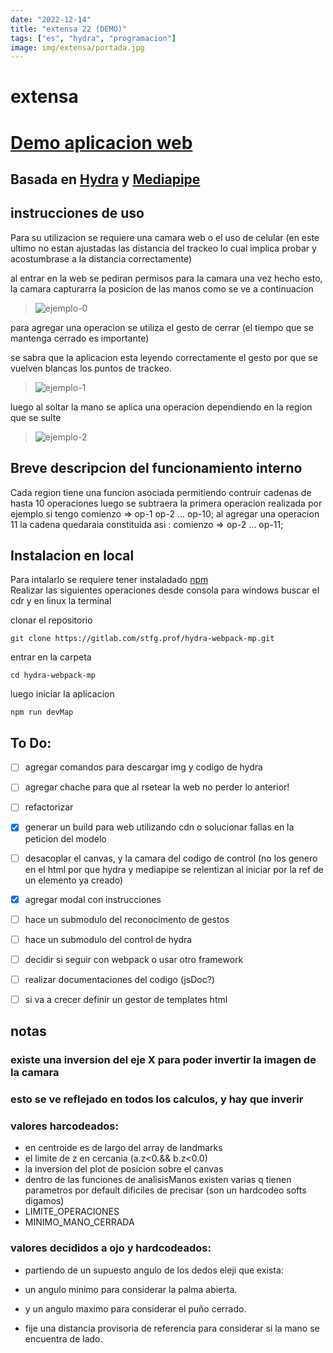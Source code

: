 ```yaml
---
date: "2022-12-14"
title: "extensa 22 (DEMO)"
tags: ["es", "hydra", "programacion"]
image: img/extensa/portada.jpg
---
```


# extensa
<!-- ## prototipo dentro
## proyecto de investigacion que busca acercar el cuerpo a la interaccion con las computadoras  -->

# [Demo aplicacion web](https://santitfg.github.io/hydra-hand) 
## Basada en [Hydra](https://hydra.ojack.xyz/) y [Mediapipe](https://google.github.io/mediapipe/solutions/hands.html)


## instrucciones de uso 
Para su utilizacion se requiere una camara web o el uso de celular (en este ultimo no estan ajustadas las distancia del trackeo lo cual implica probar y acostumbrase a la distancia correctamente)

al entrar en la web se pediran permisos para la camara
una vez hecho esto, la camara capturarra la posicion de las manos como se ve a continuacion

> ![ejemplo-0](https://gitlab.com/stfg.prof/hydra-webpack-mp/-/raw/main/fotos/ejemplo-uso-0.jpg)

para agregar una operacion se utiliza el gesto de cerrar (el tiempo que se mantenga cerrado es importante)

se sabra que la aplicacion esta leyendo correctamente el gesto por que se vuelven blancas los puntos de trackeo.
> ![ejemplo-1](https://gitlab.com/stfg.prof/hydra-webpack-mp/-/raw/main/fotos/ejemplo-uso-1.jpg)

 luego al soltar la mano se aplica una operacion dependiendo en la region que se sulte


> ![ejemplo-2](https://gitlab.com/stfg.prof/hydra-webpack-mp/-/raw/main/fotos/ejemplo-uso-2.jpg)

## Breve descripcion del funcionamiento interno
Cada region tiene una funcion asociada
permitiendo contruir cadenas de hasta 10 operaciones
luego se subtraera la primera operacion realizada por ejemplo si tengo comienzo => op-1 op-2 ... op-10;
al agregar una operacion 11
la cadena quedaraia constituida asi :
comienzo => op-2 ... op-11;


## Instalacion en local
Para intalarlo se requiere tener instaladado [npm](https://www.npmjs.com/package/npm)  
Realizar las siguientes operaciones desde consola 
 para windows buscar el cdr y en linux la terminal

clonar el repositorio

    git clone https://gitlab.com/stfg.prof/hydra-webpack-mp.git

entrar en la carpeta

    cd hydra-webpack-mp

luego iniciar la aplicacion

    npm run devMap


## To Do:
<!-- - [ ] ante el uso extenso la aplicacion se traba (en mozzila) buscar alguna solucion -->
- [ ] agregar comandos para descargar img y codigo de hydra
- [ ] agregar chache para que al rsetear la web no perder lo anterior!
- [ ] refactorizar
- [x] generar un build para web utilizando cdn o solucionar fallas en la peticion del modelo
- [ ] desacoplar el canvas, y la camara del codigo de control (no los genero en el html por que hydra y mediapipe se relentizan al iniciar por la ref de un elemento ya creado)
- [x] agregar modal con instrucciones
- [ ] hace un submodulo del reconocimento de gestos
- [ ] hace un submodulo del control de hydra
- [ ] decidir si seguir con webpack o usar otro framework
- [ ] realizar documentaciones del codigo (jsDoc?)
- [ ] si va a crecer definir un gestor de templates html




## notas 

### existe una inversion del eje X para poder invertir la imagen de la camara
### esto se ve reflejado en todos los calculos, y hay que inverir


### valores harcodeados:
* en centroide es de largo del array de landmarks
* el limite de z en cercania (a.z<0.&& b.z<0.0)
* la inversion del plot de posicion sobre el canvas
* dentro de las funciones de analisisManos existen varias q tienen parametros por default dificiles de precisar (son un hardcodeo softs digamos)
* LIMITE_OPERACIONES
* MINIMO_MANO_CERRADA

###  valores decididos a ojo y hardcodeados:
* partiendo de un supuesto angulo de los dedos eleji que exista:
* un angulo minimo para considerar la palma abierta.
* y un angulo maximo para considerar el puño cerrado. 

* fije una distancia provisoria de referencia para considerar si la mano se encuentra de lado.
